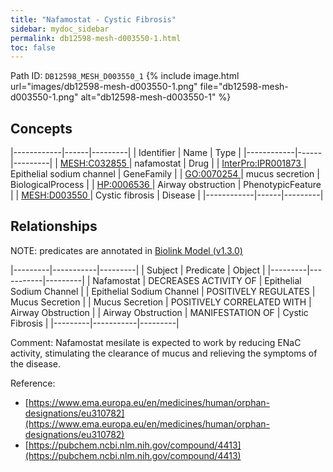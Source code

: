 ```yaml
---
title: "Nafamostat - Cystic Fibrosis"
sidebar: mydoc_sidebar
permalink: db12598-mesh-d003550-1.html
toc: false 
---
```



Path ID: `DB12598_MESH_D003550_1`
{% include image.html url="images/db12598-mesh-d003550-1.png" file="db12598-mesh-d003550-1.png" alt="db12598-mesh-d003550-1" %}

## Concepts

|------------|------|---------|
| Identifier | Name | Type    |
|------------|------|---------|
| <a href="https://identifiers.org/MESH:C032855">MESH:C032855 </a> | nafamostat | Drug |
| <a href="https://identifiers.org/InterPro:IPR001873">InterPro:IPR001873 </a> | Epithelial sodium channel | GeneFamily |
| <a href="https://identifiers.org/GO:0070254">GO:0070254 </a> | mucus secretion | BiologicalProcess |
| <a href="https://identifiers.org/HP:0006536">HP:0006536 </a> | Airway obstruction | PhenotypicFeature |
| <a href="https://identifiers.org/MESH:D003550">MESH:D003550 </a> | Cystic fibrosis | Disease |
|------------|------|---------|

## Relationships


NOTE: predicates are annotated in <a href="https://github.com/biolink/biolink-model/releases/tag/v1.3.0">Biolink Model (v1.3.0)</a>

|---------|-----------|---------|
| Subject | Predicate | Object  |
|---------|-----------|---------|
| Nafamostat | DECREASES ACTIVITY OF | Epithelial Sodium Channel |
| Epithelial Sodium Channel | POSITIVELY REGULATES | Mucus Secretion |
| Mucus Secretion | POSITIVELY CORRELATED WITH | Airway Obstruction |
| Airway Obstruction | MANIFESTATION OF | Cystic Fibrosis |
|---------|-----------|---------|

Comment: Nafamostat mesilate is expected to work by reducing ENaC activity, stimulating the clearance of mucus and relieving the symptoms of the disease.

Reference: 
  - [https://www.ema.europa.eu/en/medicines/human/orphan-designations/eu310782](https://www.ema.europa.eu/en/medicines/human/orphan-designations/eu310782)
  - [https://pubchem.ncbi.nlm.nih.gov/compound/4413](https://pubchem.ncbi.nlm.nih.gov/compound/4413)
